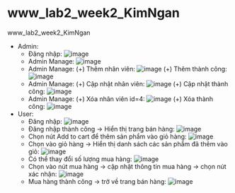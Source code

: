 # www_lab2_week2_KimNgan
www_lab2_week2_KimNgan
- Admin:
  + Đăng nhập: ![image](https://github.com/iamngo/www_lab2_week2_KimNgan/assets/88821216/20c7a954-e3b3-4c4b-a69f-55d237778ca5)
  + Admin Manage: ![image](https://github.com/iamngo/www_lab2_week2_KimNgan/assets/88821216/8883ed59-1ad9-479c-9843-d5e71095858d)
  + Admin Manage: (+) Thêm nhân viên: ![image](https://github.com/iamngo/www_lab2_week2_KimNgan/assets/88821216/89635daf-1207-4d99-ab50-bd4dac984bdd)
                  (+) Thêm thành công: ![image](https://github.com/iamngo/www_lab2_week2_KimNgan/assets/88821216/2e40630c-f2ac-41d8-b89c-3ebbfebe2bd6)
  + Admin Manage: (+) Cập nhật nhân viên: ![image](https://github.com/iamngo/www_lab2_week2_KimNgan/assets/88821216/97c7f684-ed18-4993-ae1e-6373e522cdb8)
                  (+) Cập nhật thành công: ![image](https://github.com/iamngo/www_lab2_week2_KimNgan/assets/88821216/4e14f508-d638-43b1-b25a-6bcfa8065320)
  + Admin Manage: (+) Xóa nhân viên id=4: ![image](https://github.com/iamngo/www_lab2_week2_KimNgan/assets/88821216/494b81ab-1dfc-4a8c-9f5d-a80ae84ddbb3)
                  (+) Xóa thành công: ![image](https://github.com/iamngo/www_lab2_week2_KimNgan/assets/88821216/286efa12-f45b-4726-96ed-9bf0481261d1)
- User:
  + Đăng nhập: ![image](https://github.com/iamngo/www_lab2_week2_KimNgan/assets/88821216/b50fb546-5f84-4560-8655-698b038b824f)
  + Đăng nhập thành công -> Hiển thị trang bán hàng: ![image](https://github.com/iamngo/www_lab2_week2_KimNgan/assets/88821216/901013aa-3c97-4892-b359-65c1ba6dd448)
  + Chọn nút Add to cart để thêm sản phẩm vào giỏ hàng: ![image](https://github.com/iamngo/www_lab2_week2_KimNgan/assets/88821216/1b5c8c35-f8cb-4574-bc8c-53c4169b106d)
  + Chọn vào giỏ hàng -> Hiển thị danh sách các sản phẩm đã thêm vào giỏ: ![image](https://github.com/iamngo/www_lab2_week2_KimNgan/assets/88821216/ce298c59-bc78-4f4b-a569-3bbba108948a)
  + Có thể thay đổi số lượng mua hàng: ![image](https://github.com/iamngo/www_lab2_week2_KimNgan/assets/88821216/3ba05118-a57a-4041-9ed2-c317bcceedf2)
  + Chọn vào nút mua hàng -> cập nhật thông tin mua hàng -> chọn nút xác nhận: ![image](https://github.com/iamngo/www_lab2_week2_KimNgan/assets/88821216/9c20681c-1705-444f-8dc1-78609566ff15)
  + Mua hàng thành công -> trở về trang bán hàng: ![image](https://github.com/iamngo/www_lab2_week2_KimNgan/assets/88821216/5d6c63a0-e6c2-48f8-ad19-b6d87dcb36ce)












